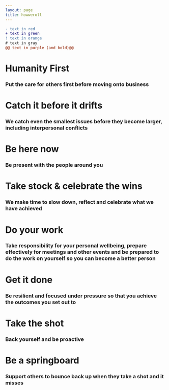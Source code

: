 ```yaml
---
layout: page
title: howweroll
---
```



```diff
- text in red
+ text in green
! text in orange
# text in gray
@@ text in purple (and bold)@@
```


Humanity First
==============

### Put the care for others first before moving onto business

Catch it before it drifts
=========================

### We catch even the smallest issues before they become larger, including interpersonal conflicts

Be here now
===========

### Be present with the people around you

Take stock & celebrate the wins
===============================

### We make time to slow down, reflect and celebrate what we have achieved

Do your work
============

### Take responsibility for your personal wellbeing, prepare effectively for meetings and other events and be prepared to do the work on yourself so you can become a better person

Get it done
===========

### Be resilient and focused under pressure so that you achieve the outcomes you set out to

Take the shot
=============

### Back yourself and be proactive

Be a springboard
================

### Support others to bounce back up when they take a shot and it misses

</span>